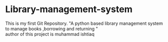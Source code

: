# Library-management-system
This is my first Git Repository. "A python based library management system to manage books ,borrowing and returning "
<br>
author of this project is muhammad ishtiaq
